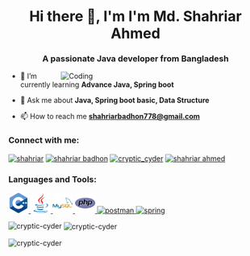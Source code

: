 

<h1 align="center">Hi there 👋, I'm I'm Md. Shahriar Ahmed</h1>
<h3 align="center">A passionate Java developer from Bangladesh</h3>

<img align="right" width="400" src="https://media.giphy.com/media/qgQUggAC3Pfv687qPC/giphy.gif" alt="Coding" />




- 🌱 I’m currently learning **Advance Java, Spring boot**

- 💬 Ask me about **Java, Spring boot basic, Data Structure**

- 📫 How to reach me **shahriarbadhon778@gmail.com**

<h3 align="left">Connect with me:</h3>
<p align="left">
<a href="https://leetcode.com/Shahirar_25/" target="blank"><img align="center" src="https://raw.githubusercontent.com/rahuldkjain/github-profile-readme-generator/master/src/images/icons/Social/leet-code.svg" alt="shahriar" height="30" width="40" /></a>
<a href="https://www.linkedin.com/in/shahriar-badhon-66993b1aa/" target="blank"><img align="center" src="https://raw.githubusercontent.com/rahuldkjain/github-profile-readme-generator/master/src/images/icons/Social/linked-in-alt.svg" alt="shahriar badhon" height="30" width="40" /></a>
<a href="https://codeforces.com/profile/cryptic_cyder" target="blank"><img align="center" src="https://raw.githubusercontent.com/rahuldkjain/github-profile-readme-generator/master/src/images/icons/Social/codeforces.svg" alt="cryptic_cyder" height="30" width="40" /></a>
<a href="https://www.facebook.com/cybrary.contingent" target="blank"><img align="center" src="https://raw.githubusercontent.com/rahuldkjain/github-profile-readme-generator/master/src/images/icons/Social/facebook.svg" alt="shahriar ahmed" height="30" width="40" /></a>
</p>

<h3 align="left">Languages and Tools:</h3>
<p align="left"> <a href="https://www.w3schools.com/cpp/" target="_blank" rel="noreferrer"> <img src="https://raw.githubusercontent.com/devicons/devicon/master/icons/cplusplus/cplusplus-original.svg" alt="cplusplus" width="40" height="40"/> </a> <a href="https://www.java.com" target="_blank" rel="noreferrer"> <img src="https://raw.githubusercontent.com/devicons/devicon/master/icons/java/java-original.svg" alt="java" width="40" height="40"/> </a> <a href="https://www.mysql.com/" target="_blank" rel="noreferrer"> <img src="https://raw.githubusercontent.com/devicons/devicon/master/icons/mysql/mysql-original-wordmark.svg" alt="mysql" width="40" height="40"/> </a> <a href="https://www.php.net" target="_blank" rel="noreferrer"> <img src="https://raw.githubusercontent.com/devicons/devicon/master/icons/php/php-original.svg" alt="php" width="40" height="40"/> </a> <a href="https://postman.com" target="_blank" rel="noreferrer"> <img src="https://www.vectorlogo.zone/logos/getpostman/getpostman-icon.svg" alt="postman" width="40" height="40"/> </a> <a href="https://spring.io/" target="_blank" rel="noreferrer"> <img src="https://www.vectorlogo.zone/logos/springio/springio-icon.svg" alt="spring" width="40" height="40"/> </a> </p>

<p><img align="left" src="https://github-readme-stats.vercel.app/api/top-langs?username=cryptic-cyder&show_icons=true&locale=en&layout=compact" alt="cryptic-cyder" /></p>

<p>&nbsp;<img align="center" src="https://github-readme-stats.vercel.app/api?username=cryptic-cyder&show_icons=true&locale=en" alt="cryptic-cyder" /></p>

<p><img align="center" src="https://github-readme-streak-stats.herokuapp.com/?user=cryptic-cyder&" alt="cryptic-cyder" /></p>

